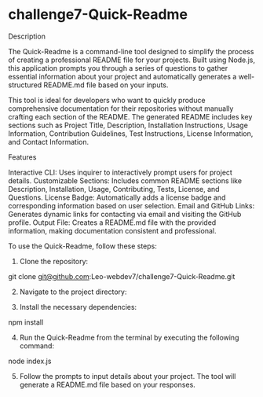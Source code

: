 # challenge7-Quick-Readme


Description

The Quick-Readme is a command-line tool designed to simplify the process of creating a professional README file for your projects. Built using Node.js, this application prompts you through a series of questions to gather essential information about your project and automatically generates a well-structured README.md file based on your inputs.

This tool is ideal for developers who want to quickly produce comprehensive documentation for their repositories without manually crafting each section of the README. The generated README includes key sections such as Project Title, Description, Installation Instructions, Usage Information, Contribution Guidelines, Test Instructions, License Information, and Contact Information.

Features

Interactive CLI: Uses inquirer to interactively prompt users for project details.
Customizable Sections: Includes common README sections like Description, Installation, Usage, Contributing, Tests, License, and Questions.
License Badge: Automatically adds a license badge and corresponding information based on user selection.
Email and GitHub Links: Generates dynamic links for contacting via email and visiting the GitHub profile.
Output File: Creates a README.md file with the provided information, making documentation consistent and professional.


To use the Quick-Readme, follow these steps:

1. Clone the repository:

git clone git@github.com:Leo-webdev7/challenge7-Quick-Readme.git

2. Navigate to the project directory:

3. Install the necessary dependencies:

npm install

4. Run the Quick-Readme from the terminal by executing the following command:

node index.js

5. Follow the prompts to input details about your project. The tool will generate a README.md file based on your responses.
